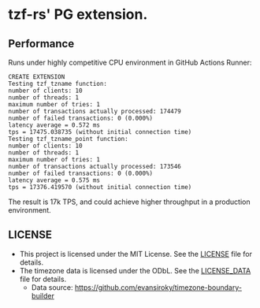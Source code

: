 # tzf-rs' PG extension.

## Performance

Runs under highly competitive CPU environment in GitHub Actions Runner:

```console
CREATE EXTENSION
Testing tzf_tzname function:
number of clients: 10
number of threads: 1
maximum number of tries: 1
number of transactions actually processed: 174479
number of failed transactions: 0 (0.000%)
latency average = 0.572 ms
tps = 17475.038735 (without initial connection time)
Testing tzf_tzname_point function:
number of clients: 10
number of threads: 1
maximum number of tries: 1
number of transactions actually processed: 173546
number of failed transactions: 0 (0.000%)
latency average = 0.575 ms
tps = 17376.419570 (without initial connection time)
```

The result is 17k TPS, and could achieve higher throughput in a production
environment.

## LICENSE

- This project is licensed under the MIT License. See the [LICENSE](LICENSE)
  file for details.
- The timezone data is licensed under the ODbL. See the
  [LICENSE_DATA](LICENSE_DATA) file for details.
  - Data source: https://github.com/evansiroky/timezone-boundary-builder
